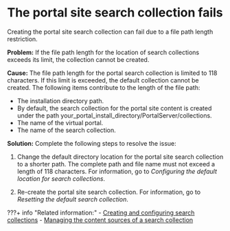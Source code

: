 # The portal site search collection fails

Creating the portal site search collection can fail due to a file path length restriction.

**Problem:** If the file path length for the location of search collections exceeds its limit, the collection cannot be created.

**Cause:** The file path length for the portal search collection is limited to 118 characters. If this limit is exceeded, the default collection cannot be created. The following items contribute to the length of the file path:

-   The installation directory path.
-   By default, the search collection for the portal site content is created under the path your\_portal\_install\_directory/PortalServer/collections.
-   The name of the virtual portal.
-   The name of the search collection.

**Solution:** Complete the following steps to resolve the issue:

1.  Change the default directory location for the portal site search collection to a shorter path. The complete path and file name must not exceed a length of 118 characters. For information, go to *Configuring the default location for search collections*.

2.  Re-create the portal site search collection. For information, go to *Resetting the default search collection*.


???+ info "Related information:"
    - [Creating and configuring search collections](../portal_search/administer_portal_search/setup_search_collections/srrcreatconfig.md)
    - [Managing the content sources of a search collection](../portal_search/administer_portal_search/setup_search_collections/mng_content_sources_search_collections/index.md)

